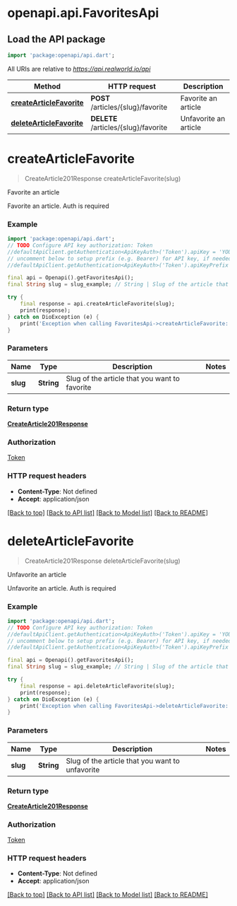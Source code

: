 # openapi.api.FavoritesApi

## Load the API package
```dart
import 'package:openapi/api.dart';
```

All URIs are relative to *https://api.realworld.io/api*

Method | HTTP request | Description
------------- | ------------- | -------------
[**createArticleFavorite**](FavoritesApi.md#createarticlefavorite) | **POST** /articles/{slug}/favorite | Favorite an article
[**deleteArticleFavorite**](FavoritesApi.md#deletearticlefavorite) | **DELETE** /articles/{slug}/favorite | Unfavorite an article


# **createArticleFavorite**
> CreateArticle201Response createArticleFavorite(slug)

Favorite an article

Favorite an article. Auth is required

### Example
```dart
import 'package:openapi/api.dart';
// TODO Configure API key authorization: Token
//defaultApiClient.getAuthentication<ApiKeyAuth>('Token').apiKey = 'YOUR_API_KEY';
// uncomment below to setup prefix (e.g. Bearer) for API key, if needed
//defaultApiClient.getAuthentication<ApiKeyAuth>('Token').apiKeyPrefix = 'Bearer';

final api = Openapi().getFavoritesApi();
final String slug = slug_example; // String | Slug of the article that you want to favorite

try {
    final response = api.createArticleFavorite(slug);
    print(response);
} catch on DioException (e) {
    print('Exception when calling FavoritesApi->createArticleFavorite: $e\n');
}
```

### Parameters

Name | Type | Description  | Notes
------------- | ------------- | ------------- | -------------
 **slug** | **String**| Slug of the article that you want to favorite | 

### Return type

[**CreateArticle201Response**](CreateArticle201Response.md)

### Authorization

[Token](../README.md#Token)

### HTTP request headers

 - **Content-Type**: Not defined
 - **Accept**: application/json

[[Back to top]](#) [[Back to API list]](../README.md#documentation-for-api-endpoints) [[Back to Model list]](../README.md#documentation-for-models) [[Back to README]](../README.md)

# **deleteArticleFavorite**
> CreateArticle201Response deleteArticleFavorite(slug)

Unfavorite an article

Unfavorite an article. Auth is required

### Example
```dart
import 'package:openapi/api.dart';
// TODO Configure API key authorization: Token
//defaultApiClient.getAuthentication<ApiKeyAuth>('Token').apiKey = 'YOUR_API_KEY';
// uncomment below to setup prefix (e.g. Bearer) for API key, if needed
//defaultApiClient.getAuthentication<ApiKeyAuth>('Token').apiKeyPrefix = 'Bearer';

final api = Openapi().getFavoritesApi();
final String slug = slug_example; // String | Slug of the article that you want to unfavorite

try {
    final response = api.deleteArticleFavorite(slug);
    print(response);
} catch on DioException (e) {
    print('Exception when calling FavoritesApi->deleteArticleFavorite: $e\n');
}
```

### Parameters

Name | Type | Description  | Notes
------------- | ------------- | ------------- | -------------
 **slug** | **String**| Slug of the article that you want to unfavorite | 

### Return type

[**CreateArticle201Response**](CreateArticle201Response.md)

### Authorization

[Token](../README.md#Token)

### HTTP request headers

 - **Content-Type**: Not defined
 - **Accept**: application/json

[[Back to top]](#) [[Back to API list]](../README.md#documentation-for-api-endpoints) [[Back to Model list]](../README.md#documentation-for-models) [[Back to README]](../README.md)

